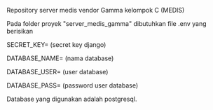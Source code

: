 Repository server medis vendor Gamma kelompok C (MEDIS)

Pada folder proyek "server_medis_gamma" dibutuhkan file .env yang berisikan 

SECRET_KEY= (secret key django)

DATABASE_NAME= (nama database)

DATABASE_USER= (user database)

DATABASE_PASS= (password user database)

Database yang digunakan adalah postgresql.
